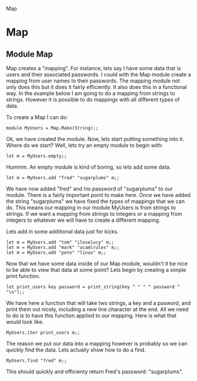 Map

Map
===

Module Map
----------

Map creates a "mapping". For instance, lets say I have some data that is
users and their associated passwords. I could with the Map module create
a mapping from user names to their passwords. The mapping module not
only does this but it does it fairly efficiently. It also does this in a
functional way. In the example below I am going to do a mapping from
strings to strings. However it is possible to do mappings with all
different types of data.

To create a Map I can do:

~~~~ {ml:content="ocaml noeval"}
module MyUsers = Map.Make(String);;
~~~~

Ok, we have created the module. Now, lets start putting something into
it. Where do we start? Well, lets try an empty module to begin with:

~~~~ {ml:content="ocaml noeval"}
let m = MyUsers.empty;;
~~~~

Hummm. An empty module is kind of boring, so lets add some data.

~~~~ {ml:content="ocaml noeval"}
let m = MyUsers.add "fred" "sugarplums" m;;
~~~~

We have now added "fred" and his password of "sugarplums" to our module.
There is a fairly important point to make here. Once we have added the
string "sugarplums" we have fixed the types of mappings that we can do.
This means our mapping in our module MyUsers is from strings to strings.
If we want a mapping from strings to integers or a mapping from integers
to whatever we will have to create a different mapping.

Lets add in some additional data just for kicks.

~~~~ {ml:content="ocaml noeval"}
let m = MyUsers.add "tom" "ilovelucy" m;;
let m = MyUsers.add "mark" "ocamlrules" m;;
let m = MyUsers.add "pete" "linux" m;;
~~~~

Now that we have some data inside of our Map module, wouldn't it be nice
to be able to view that data at some point? Lets begin by creating a
simple print function.

~~~~ {ml:content="ocaml noeval"}
let print_users key password = print_string(key ^ " " ^ password ^ "\n");;
~~~~

We have here a function that will take two strings, a key and a pasword,
and print them out nicely, including a new line character at the end.
All we need to do is to have this function applied to our mapping. Here
is what that would look like.

~~~~ {ml:content="ocaml noeval"}
MyUsers.iter print_users m;;
~~~~

The reason we put our data into a mapping however is probably so we can
quickly find the data. Lets actually show how to do a find.

~~~~ {ml:content="ocaml noeval"}
MyUsers.find "fred" m;;
~~~~

This should quickly and efficienty return Fred's password: "sugarplums".
